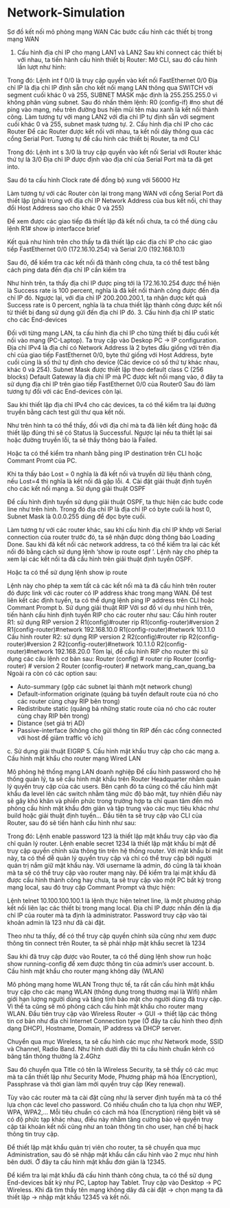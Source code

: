 # Network-Simulation
 
Sơ đồ kết nối mô phỏng mạng WAN
Các bước cấu hình các thiết bị trong mạng WAN
1.	Cấu hình địa chỉ IP cho mạng LAN1 và LAN2
Sau khi connect các thiết bị với nhau, ta tiến hành cấu hình thiết bị Router:
Mở CLI, sau đó cấu hình lần lượt như hình:
 
Trong đó:
Lệnh int f 0/0 là truy cập quyền vào kết nối FastEthernet 0/0
	Địa chỉ IP là địa chỉ IP định sẵn cho kết nối mạng LAN thông qua SWITCH với segment cuối khác 0 và 255, SUBNET MASK mặc định là 255.255.255.0 vì không phân vùng subnet.
Sau đó nhấn thêm lệnh: R0 (config-if) #no shut để ping vào mạng, nếu trên đường bus hiện mũi tên màu xanh là kết nối thành công.
Làm tương tự với mạng LAN2 với địa chỉ IP tự định sẵn với segment cuối khác 0 và 255, subnet mask tương tự.
2.	Cấu hình địa chỉ IP cho các Router
Để các Router được kết nối với nhau, ta kết nối dây thông qua các cổng Serial Port. Tương tự để cấu hình các thiết bị Router, ta mở CLI
 
Trong đó:
	Lệnh int s 3/0 là truy cập quyền vào kết nối Serial với Router khác thứ tự là 3/0
	Địa chỉ IP được định vào địa chỉ của Serial Port mà ta đã get into.
 
Sau đó ta cấu hình Clock rate để đồng bộ xung với 56000 Hz

Làm tương tự với các Router còn lại trong mạng WAN với cổng Serial Port đã thiết lập (phải trùng với địa chỉ IP Network Address của bus kết nối, chỉ thay đổi Host Address sao cho khác 0 và 255)

Để xem được các giao tiếp đã thiết lập đã kết nối chưa, ta có thể dùng câu lệnh 
R1# show ip interfacce brief
 
Kết quả như hình trên cho thấy ta đã thiết lập các địa chỉ IP cho các giao tiếp FastEthernet 0/0 (172.16.10.254) và Serial 2/0 (192.168.10.1)

Sau đó, để kiểm tra các kết nối đã thành công chưa, ta có thể test bằng cách ping data đến địa chỉ IP cần kiểm tra
 
Như hình trên, ta thấy địa chỉ IP được ping tới là 172.16.10.254 được thể hiện là Success rate is 100 percent, nghĩa là đã kết nối thành công được đến địa chỉ IP đó. 
Ngược lại, với địa chỉ IP 200.200.200.1, ta nhận được kết quả Success rate is 0 percent, nghĩa là ta chưa thiết lập thành công được kết nối từ thiết bị đang sử dụng gửi đến địa chỉ IP đó. 
3.	Cấu hình địa chỉ IP static cho các End-devices
 
Đối với từng mạng LAN, ta cấu hình địa chỉ IP cho từng thiết bị đầu cuối kết nối vào mạng (PC-Laptop).
Ta truy cập vào Deskop PC -> IP configuration.
Địa chỉ IPv4 là địa chỉ có Network Address là 2 bytes đầu giống với trên địa chỉ của giao tiếp FastEthernet 0/0, byte thứ giống với Host Address, byte cuối cùng là số thứ tự định cho device (Các device có số thứ tự khác nhau, khác 0 và 254). 
Subnet Mask được thiết lập theo default class C (256 blocks)
Default Gateway là địa chỉ IP mà PC được kết nối mạng vào, ở đây ta sử dụng địa chỉ IP trên giao tiếp FastEthernet 0/0 của Router0
Sau đó làm tương tự đối với các End-devices còn lại. 
 

Sau khi thiết lập địa chỉ IPv4 cho các devices, ta có thể kiểm tra lại đường truyền bằng cách test gửi thư qua kết nối.
 
Như trên hình ta có thể thấy, đối với địa chỉ mà ta đã liên kết đúng hoặc đã thiết lập đúng thì sẽ có Status là Successful. Ngược lại nếu ta thiết lại sai hoặc đường truyền lỗi, ta sẽ thấy thông báo là Failed.

Hoặc ta có thể kiểm tra nhanh bằng ping IP destination trên CLI hoặc Commant Promt của PC.
 
Khi ta thấy báo Lost = 0 nghĩa là đã kết nối và truyền dữ liệu thành công,  nếu Lost=4 thì nghĩa là kết nối đã gặp lỗi.
4.	Cài đặt giải thuật định tuyến cho các kết nối mạng
a.	Sử dụng giải thuật OSPF
 
Để cấu hình định tuyến sử dụng giải thuật OSPF, ta thực hiện các bước code line như trên hình.
Trong đó địa chỉ IP là địa chỉ IP có byte cuối là host 0, Subnet Mask là 0.0.0.255 dùng để đọc byte cuối.

 
Làm tương tự với các router khác, sau khi cấu hình địa chỉ IP khớp với Serial connection của router trước đó, ta sẽ nhận được dòng thông báo Loading Done.
Sau khi đã kết nối các network address, ta có thể kiểm tra lại các kết nối đó bằng cách sử dụng lệnh ‘show ip route ospf ’. Lệnh này cho phép ta xem lại các kết nối ta đã cấu hình trên giải thuật định tuyến OSPF.
 
Hoặc ta có thể sử dụng lệnh show ip route
 
Lệnh này cho phép ta xem tất cả các kết nối mà ta đã cấu hình trên router đó được link với các router có IP address khác trong mạng WAN.
Để test liên kết các định tuyến, ta có thể dụng lệnh ping IP address trên CLI hoặc Commant Prompt
b.	Sử dụng giải thuật RIP
Với sơ đồ ví dụ như hình trên, tiến hành cấu hình định tuyến RIP cho các router như sau: 
Cấu hình router R1: sử dụng RIP version 2
R1(config)#router rip
R1(config-router)#version 2
R1(config-router)#network 192.168.10.0
R1(config-router)#network 10.1.1.0
Cấu hình router R2: sử dụng RIP version 2
R2(config)#router rip
R2(config-router)#version 2
R2(config-router)#network 10.1.1.0
R2(config-router)#network 192.168.20.0
Tóm lại, để cấu hình RIP cho router thì sử dụng các câu lệnh cơ bản sau:
Router (config) # router rip
Router (config-router) # version 2
Router (config-router) # network mang_can_quang_ba
Ngoài ra còn có các option sau:
- Auto-summary (gộp các subnet lại thành một network chung)
- Default-information originate (quảng bá tuyến default route của nó cho các router cùng chạy RIP bên trong)
- Redistribute static (quảng bá những static route của nó cho các router cùng chạy RIP bên trong)
- Distance (set giá trị AD)
- Passive-interface (không cho gửi thông tin RIP đến các cổng connected với host để giảm traffic vô ích)

c.	Sử dụng giải thuật EIGRP
5.	Cấu hình mật khẩu truy cập cho các mạng
a.	Cấu hình mật khẩu cho router mạng Wired LAN
 
Mô phỏng hệ thống mạng LAN doanh nghiệp	
Để cấu hình password cho hệ thống quản lý, ta sẽ cấu hình mật khẩu trên Router Headquarter nhằm quản lý quyền truy cập của các users. Bên cạnh đó ta cũng có thể cấu hình mật khẩu đa level lên các switch nhằm tăng mức độ bảo mật, tuy nhiên điều này sẽ gây khó khăn và phiền phức trong trường hợp ta chỉ quan tâm đến mô phỏng cấu hình mật khẩu đơn giản và tập trung vào các mục tiêu khác như build hoặc giải thuật định tuyến…
Đầu tiên ta sẽ truy cập vào CLI của Router, sau đó sẽ tiến hành cấu hình như sau:
 
Trong đó:
Lệnh enable password 123 là thiết lập mật khẩu truy cập vào địa chỉ quản lý router.
Lệnh enable secret 1234 là thiết lập mật khẩu bí mật để truy cập quyền chỉnh sửa thông tin trên hệ thống router. Với mật khẩu bí mật này, ta có thể dễ quản lý quyền truy cập và chỉ có thể truy cập bởi người quản trị nắm giữ mật khẩu này.
Với username là admin, đó cũng là tài khoản mà ta sẽ có thể truy cập vào router mạng này.
Để kiểm tra lại mật khẩu đã được cấu hình thành công hay chưa, ta sẽ truy cập vào một PC bất kỳ trong mạng local, sau đó truy cập Commant Prompt và thực hiện:
 
Lệnh telnet 10.100.100.100.1 là lệnh thực hiện telnet line, là một phương pháp kết nối liên lạc các thiết bị trong mạng local. Địa chỉ IP được nhắn đến là địa chỉ IP của router mà ta định là administrator.
Password truy cập vào tài khoản admin là 123 như đã cài đặt.
 
Theo như ta thấy, để có thể truy cập quyền chỉnh sửa cũng như xem được thông tin connect trên Router, ta sẽ phải nhập mật khẩu secret là 1234 
 
Sau khi đã truy cập được vào Router, ta có thể dùng lệnh show run hoặc show running-config để xem được thông tin của admin’s user account. 
b.	Cấu hình mật khẩu cho router mạng không dây (WLAN)
 
Mô phỏng mạng home WLAN
Trong thực tế, ta rất cần cấu hình mật khẩu truy cập cho các mạng WLAN (thông dụng trong thương mại là Wifi) nhằm giới hạn lượng người dùng và tăng tính bảo mật cho người dùng đã truy cập. Vì thế ta cũng sẽ mô phỏng cách cấu hình mật khẩu cho router mạng WLAN.
Đầu tiên truy cập vào Wireless Router -> GUI -> thiết lập các thông tin cơ bản như địa chỉ Internet Connection type (Ở đây ta cấu hình theo định dạng  DHCP), Hostname, Domain, IP address và DHCP server.
 
Chuyển qua mục Wireless, ta sẽ cấu hình các mục như Network mode, SSID và Channel, Radio Band. Như hình dưới đây thì ta cấu hình chuẩn kênh có băng tần thông thường là 2.4Ghz
 

Sau đó chuyển qua Title có tên là Wireless Security, ta sẽ thấy có các mục mà ta cần thiết lập như Security Mode, Phương pháp mã hóa (Encryption), Passphrase và thời gian làm mới quyền truy cập (Key renewal).
 
Tùy vào các router mà ta cài đặt cũng như là server định tuyến mà ta có thể lựa chọn các level cho password. Có nhiều chuẩn cho ta lựa chọn như WEP, WPA, WPA2,… Mỗi tiêu chuẩn có cách mã hóa (Encryption) riêng biệt và sẽ có độ phức tạp khác nhau, điều này nhằm tăng cường bảo vệ quyền truy cập tài khoản kết nối cũng như an toàn thông tin cho user, hạn chế bị hack thông tin truy cập.
 
Để thiết lập mật khẩu quản trị viên cho router, ta sẽ chuyển qua mục Administration, sau đó sẽ nhập mật khẩu cần cấu hình vào 2 mục như hình bên dưới. Ở đây ta cấu hình mật khẩu đơn giản là 12345. 
 
Để kiểm tra lại mật khẩu đã cấu hình thành công chưa, ta có thể sử dụng End-devices bất kỳ như PC, Laptop hay Tablet.
Truy cập vào Desktop -> PC Wireless. Khi đã tìm thấy tên mạng không dây đã cài đặt -> chọn mạng ta đã thiết lập -> nhập mật khẩu  12345 và kết nối.
 
